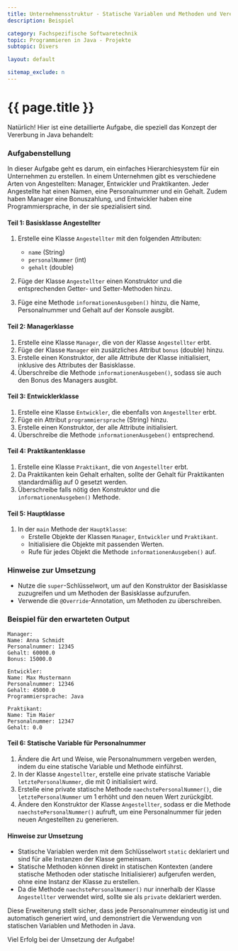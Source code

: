 ```yaml
---
title: Unternehmensstruktur - Statische Variablen und Methoden und Vererbung
description: Beispiel

category: Fachspezifische Softwaretechnik
topic: Programmieren in Java - Projekte
subtopic: Divers

layout: default

sitemap_exclude: n
---
```


# {{ page.title }}

Natürlich! Hier ist eine detaillierte Aufgabe, die speziell das Konzept der Vererbung in Java behandelt:

### Aufgabenstellung

In dieser Aufgabe geht es darum, ein einfaches Hierarchiesystem für ein Unternehmen zu erstellen. In einem Unternehmen gibt es verschiedene Arten von Angestellten: Manager, Entwickler und Praktikanten. Jeder Angestellte hat einen Namen, eine Personalnummer und ein Gehalt. Zudem haben Manager eine Bonuszahlung, und Entwickler haben eine Programmiersprache, in der sie spezialisiert sind.

#### Teil 1: Basisklasse Angestellter

1. Erstelle eine Klasse `Angestellter` mit den folgenden Attributen:
    - `name` (String)
    - `personalNummer` (int)
    - `gehalt` (double)

2. Füge der Klasse `Angestellter` einen Konstruktor und die entsprechenden Getter- und Setter-Methoden hinzu.
3. Füge eine Methode `informationenAusgeben()` hinzu, die Name, Personalnummer und Gehalt auf der Konsole ausgibt.

#### Teil 2: Managerklasse

1. Erstelle eine Klasse `Manager`, die von der Klasse `Angestellter` erbt.
2. Füge der Klasse `Manager` ein zusätzliches Attribut `bonus` (double) hinzu.
3. Erstelle einen Konstruktor, der alle Attribute der Klasse initialisiert, inklusive des Attributes der Basisklasse.
4. Überschreibe die Methode `informationenAusgeben()`, sodass sie auch den Bonus des Managers ausgibt.

#### Teil 3: Entwicklerklasse

1. Erstelle eine Klasse `Entwickler`, die ebenfalls von `Angestellter` erbt.
2. Füge ein Attribut `programmiersprache` (String) hinzu.
3. Erstelle einen Konstruktor, der alle Attribute initialisiert.
4. Überschreibe die Methode `informationenAusgeben()` entsprechend.

#### Teil 4: Praktikantenklasse

1. Erstelle eine Klasse `Praktikant`, die von `Angestellter` erbt.
2. Da Praktikanten kein Gehalt erhalten, sollte der Gehalt für Praktikanten standardmäßig auf 0 gesetzt werden.
3. Überschreibe falls nötig den Konstruktor und die `informationenAusgeben()` Methode.

#### Teil 5: Hauptklasse

1. In der `main` Methode der `Hauptklasse`:
    - Erstelle Objekte der Klassen `Manager`, `Entwickler` und `Praktikant`.
    - Initialisiere die Objekte mit passenden Werten.
    - Rufe für jedes Objekt die Methode `informationenAusgeben()` auf.

### Hinweise zur Umsetzung

- Nutze die `super`-Schlüsselwort, um auf den Konstruktor der Basisklasse zuzugreifen und um Methoden der Basisklasse aufzurufen.
- Verwende die `@Override`-Annotation, um Methoden zu überschreiben.

### Beispiel für den erwarteten Output

```
Manager:
Name: Anna Schmidt
Personalnummer: 12345
Gehalt: 60000.0
Bonus: 15000.0

Entwickler:
Name: Max Mustermann
Personalnummer: 12346
Gehalt: 45000.0
Programmiersprache: Java

Praktikant:
Name: Tim Maier
Personalnummer: 12347
Gehalt: 0.0
```

#### Teil 6: Statische Variable für Personalnummer

1. Ändere die Art und Weise, wie Personalnummern vergeben werden, indem du eine statische Variable und Methode einführst.
2. In der Klasse `Angestellter`, erstelle eine private statische Variable `letztePersonalNummer`, die mit 0 initialisiert wird.
3. Erstelle eine private statische Methode `naechstePersonalNummer()`, die `letztePersonalNummer` um 1 erhöht und den neuen Wert zurückgibt.
4. Ändere den Konstruktor der Klasse `Angestellter`, sodass er die Methode `naechstePersonalNummer()` aufruft, um eine Personalnummer für jeden neuen Angestellten zu generieren.

#### Hinweise zur Umsetzung

- Statische Variablen werden mit dem Schlüsselwort `static` deklariert und sind für alle Instanzen der Klasse gemeinsam.
- Statische Methoden können direkt in statischen Kontexten (andere statische Methoden oder statische Initialisierer) aufgerufen werden, ohne eine Instanz der Klasse zu erstellen.
- Da die Methode `naechstePersonalNummer()` nur innerhalb der Klasse `Angestellter` verwendet wird, sollte sie als `private` deklariert werden.

Diese Erweiterung stellt sicher, dass jede Personalnummer eindeutig ist und automatisch generiert wird, und demonstriert die Verwendung von statischen Variablen und Methoden in Java.

Viel Erfolg bei der Umsetzung der Aufgabe!